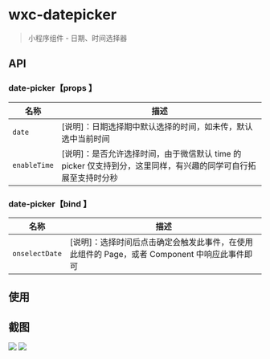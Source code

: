 # wxc-datepicker

> 小程序组件 - 日期、时间选择器

## API

### date-picker【props 】

| 名称         | 描述                                                                                                           |
| ------------ | -------------------------------------------------------------------------------------------------------------- |
| `date`       | [说明]：日期选择期中默认选择的时间，如未传，默认选中当前时间                                                   |
| `enableTime` | [说明]：是否允许选择时间，由于微信默认 time 的 picker 仅支持到分，这里同样，有兴趣的同学可自行拓展至支持时分秒 |

### date-picker【bind 】

| 名称           | 描述                                                                                         |
| -------------- | -------------------------------------------------------------------------------------------- |
| `onselectDate` | [说明]：选择时间后点击确定会触发此事件，在使用此组件的 Page，或者 Component 中响应此事件即可 |

## 使用

## 截图

![](http://s3.mogucdn.com/mlcdn/c45406/171101_850g622e33552bb75f74ael4k563f_3882x1734.png_1200x999.jpg)
![](http://s3.mogucdn.com/mlcdn/c45406/171025_00h0heed7c1a5iid87ch299h3l8j4_3882x1734.png_1200x999.jpg)
